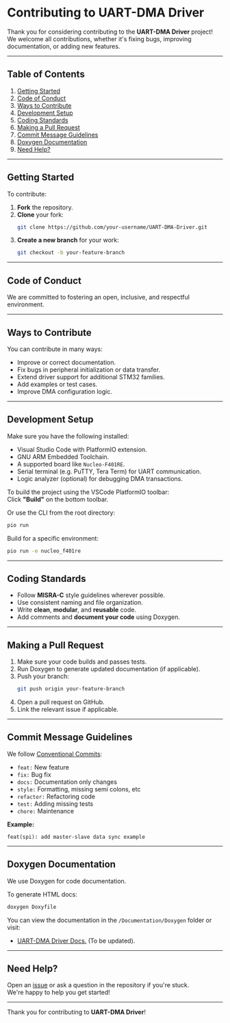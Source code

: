 # Contributing to UART-DMA Driver

Thank you for considering contributing to the **UART-DMA Driver** project!  
We welcome all contributions, whether it's fixing bugs, improving documentation, or adding new features.

---

## Table of Contents

1. [Getting Started](#getting-started)  
2. [Code of Conduct](#code-of-conduct)  
3. [Ways to Contribute](#ways-to-contribute)  
4. [Development Setup](#development-setup)  
5. [Coding Standards](#coding-standards)  
6. [Making a Pull Request](#making-a-pull-request)  
7. [Commit Message Guidelines](#commit-message-guidelines)  
8. [Doxygen Documentation](#doxygen-documentation)  
9. [Need Help?](#need-help)

---

## Getting Started

To contribute:

1. **Fork** the repository.  
2. **Clone** your fork:
   ```bash
   git clone https://github.com/your-username/UART-DMA-Driver.git
3. **Create a new branch** for your work:
   ```bash
   git checkout -b your-feature-branch
   ```
   
---

## Code of Conduct

We are committed to fostering an open, inclusive, and respectful environment.

---

## Ways to Contribute

You can contribute in many ways:

- Improve or correct documentation.  
- Fix bugs in peripheral initialization or data transfer.
- Extend driver support for additional STM32 families.  
- Add examples or test cases.  
- Improve DMA configuration logic.

---

## Development Setup

Make sure you have the following installed:

- Visual Studio Code with PlatformIO extension.  
- GNU ARM Embedded Toolchain.  
- A supported board like `Nucleo-F401RE`.  
- Serial terminal (e.g. PuTTY, Tera Term) for UART communication.
- Logic analyzer (optional) for debugging DMA transactions.

To build the project using the VSCode PlatformIO toolbar:  
Click **"Build"** on the bottom toolbar.  

Or use the CLI from the root directory:

```bash
pio run
```

Build for a specific environment:

```bash
pio run -e nucleo_f401re
```

---

## Coding Standards

- Follow **MISRA-C** style guidelines wherever possible.  
- Use consistent naming and file organization.  
- Write **clean**, **modular**, and **reusable** code.  
- Add comments and **document your code** using Doxygen.

---

## Making a Pull Request

1. Make sure your code builds and passes tests.  
2. Run Doxygen to generate updated documentation (if applicable).  
3. Push your branch:
   ```bash
   git push origin your-feature-branch
   ```
4. Open a pull request on GitHub.  
5. Link the relevant issue if applicable.

---

## Commit Message Guidelines

We follow [Conventional Commits](https://www.conventionalcommits.org/):

- `feat:` New feature  
- `fix:` Bug fix  
- `docs:` Documentation only changes  
- `style:` Formatting, missing semi colons, etc  
- `refactor:` Refactoring code  
- `test:` Adding missing tests  
- `chore:` Maintenance  

**Example:**

```
feat(spi): add master-slave data sync example
```

---

## Doxygen Documentation

We use Doxygen for code documentation.

To generate HTML docs:

```bash
doxygen Doxyfile
```

You can view the documentation in the `/Documentation/Doxygen` folder or visit:

- [UART-DMA Driver Docs.](https://raw.githack.com/JoseLuis-Figueroa/Reusable-Drivers/main/Documentation/Doxygen/DIO/output_files/html/index.html) (To be updated).

---

## Need Help?

Open an [issue](https://github.com/JoseLuis-Figueroa/UART-DMA-Driver/issues) or ask a question in the repository if you're stuck.  
We're happy to help you get started!

---

Thank you for contributing to **UART-DMA Driver**!
